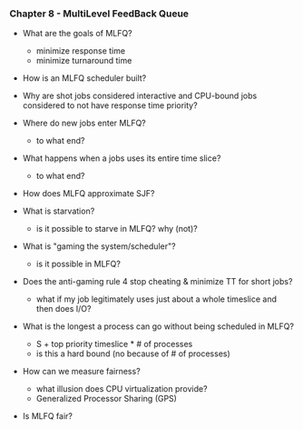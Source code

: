 ### Chapter 8 - MultiLevel FeedBack Queue

* What are the goals of MLFQ?
  * minimize response time
  * minimize turnaround time
 
* How is an MLFQ scheduler built?
* Why are shot jobs considered interactive and CPU-bound jobs considered to not have response time priority?
* Where do new jobs enter MLFQ?
  * to what end?
* What happens when a jobs uses its entire time slice?
  * to what end?
* How does MLFQ approximate SJF?
* What is starvation?
  * is it possible to starve in MLFQ? why (not)?
* What is "gaming the system/scheduler"?
  * is it possible in MLFQ?
* Does the anti-gaming rule 4 stop cheating & minimize TT for short jobs?
  * what if my job legitimately uses just about a whole timeslice and then does I/O?
* What is the longest a process can go without being scheduled in MLFQ?
  * S + top priority timeslice * # of processes
  * is this a hard bound (no because of # of processes)
* How can we measure fairness?
  * what illusion does CPU virtualization provide?
  * Generalized Processor Sharing (GPS)
* Is MLFQ fair?
